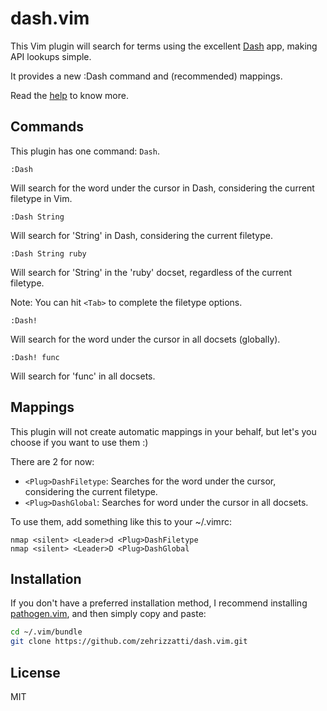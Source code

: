 # dash.vim

This Vim plugin will search for terms using the excellent [Dash][Dash]
app, making API lookups simple.

It provides a new :Dash command and (recommended) mappings.

Read the [help][vim-doc] to know more.

## Commands

This plugin has one command: `Dash`.

```
:Dash
```

Will search for the word under the cursor in Dash, considering the
current filetype in Vim.

```
:Dash String
```

Will search for 'String' in Dash, considering the current filetype.

```
:Dash String ruby
```

Will search for 'String' in the 'ruby' docset, regardless of the current
filetype.

Note: You can hit `<Tab>` to complete the filetype options.

```
:Dash!
```
Will search for the word under the cursor in all docsets (globally).

```
:Dash! func
```

Will search for 'func' in all docsets.

## Mappings

This plugin will not create automatic mappings in your behalf, but let's
you choose if you want to use them :)

There are 2 for now:

* `<Plug>DashFiletype`: Searches for the word under the cursor,
  considering the current filetype.
* `<Plug>DashGlobal`: Searches for word under the cursor in all docsets.

To use them, add something like this to your ~/.vimrc:

```vim
nmap <silent> <Leader>d <Plug>DashFiletype
nmap <silent> <Leader>D <Plug>DashGlobal
```

## Installation

If you don't have a preferred installation method, I recommend
installing [pathogen.vim][pathogen], and then simply copy and paste:

```bash
cd ~/.vim/bundle
git clone https://github.com/zehrizzatti/dash.vim.git
```

## License

MIT

[Dash]: http://kapeli.com/
[pathogen]: https://github.com/tpope/vim-pathogen
[vim-doc]: http://vim-doc.heroku.com/view?https://raw.github.com/zehrizzatti/dash.vim/master/doc/dash.txt

